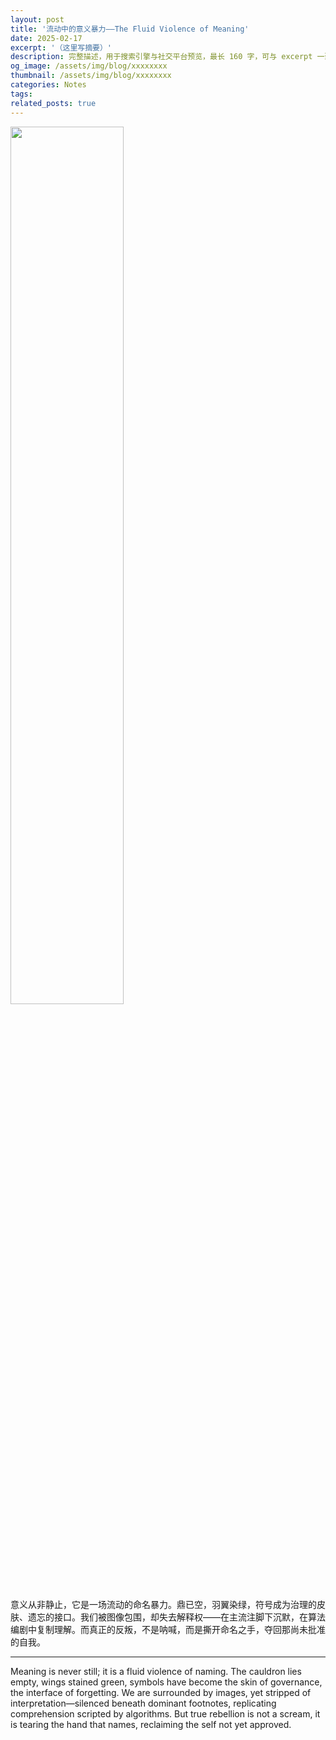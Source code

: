 ```yaml
---
layout: post
title: '流动中的意义暴力——The Fluid Violence of Meaning'
date: 2025-02-17
excerpt: '（这里写摘要）'
description: 完整描述，用于搜索引擎与社交平台预览，最长 160 字，可与 excerpt 一致
og_image: /assets/img/blog/xxxxxxxx
thumbnail: /assets/img/blog/xxxxxxxx
categories: Notes
tags: 
related_posts: true
---
```


<img src="{{ '/assets/img/blog/xxxxxxxx' | relative_url }}" style="width:60%;">

意义从非静止，它是一场流动的命名暴力。鼎已空，羽翼染绿，符号成为治理的皮肤、遗忘的接口。我们被图像包围，却失去解释权——在主流注脚下沉默，在算法编剧中复制理解。而真正的反叛，不是呐喊，而是撕开命名之手，夺回那尚未批准的自我。

---

Meaning is never still; it is a fluid violence of naming. The cauldron lies empty, wings stained green, symbols have become the skin of governance, the interface of forgetting. We are surrounded by images, yet stripped of interpretation—silenced beneath dominant footnotes, replicating comprehension scripted by algorithms. But true rebellion is not a scream, it is tearing the hand that names, reclaiming the self not yet approved.